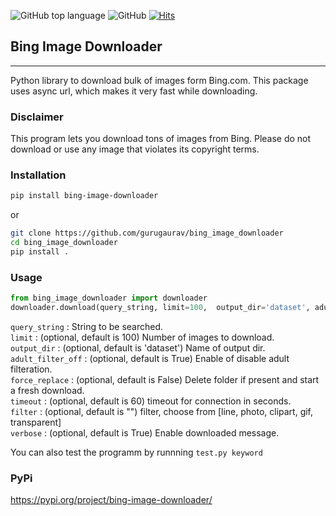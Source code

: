 ![GitHub top language](https://img.shields.io/github/languages/top/gurugaurav/bing_image_downloader)
![GitHub](https://img.shields.io/github/license/gurugaurav/bing_image_downloader)
[![Hits](https://hits.seeyoufarm.com/api/count/incr/badge.svg?url=https%3A%2F%2Fgithub.com%2Fgurugaurav%2Fbing_image_downloader&count_bg=%2379C83D&title_bg=%23555555&icon=&icon_color=%23E7E7E7&title=hits&edge_flat=false)](https://hits.seeyoufarm.com)
## Bing Image Downloader
<hr>

Python library to download bulk of images form Bing.com.
This package uses async url, which makes it very fast while downloading.<br/>


### Disclaimer<br />

This program lets you download tons of images from Bing.
Please do not download or use any image that violates its copyright terms. 

### Installation <br />
```sh
pip install bing-image-downloader
```

or 
```bash
git clone https://github.com/gurugaurav/bing_image_downloader
cd bing_image_downloader
pip install .
```



### Usage <br />
```python
from bing_image_downloader import downloader
downloader.download(query_string, limit=100,  output_dir='dataset', adult_filter_off=True, force_replace=False, timeout=60, verbose=True)
```

`query_string` : String to be searched.<br />
`limit` : (optional, default is 100) Number of images to download.<br />
`output_dir` : (optional, default is 'dataset') Name of output dir.<br />
`adult_filter_off` : (optional, default is True) Enable of disable adult filteration.<br />
`force_replace` : (optional, default is False) Delete folder if present and start a fresh download.<br />
`timeout` : (optional, default is 60) timeout for connection in seconds.<br />
`filter` : (optional, default is "") filter, choose from [line, photo, clipart, gif, transparent]<br />
`verbose` : (optional, default is True) Enable downloaded message.<br />


You can also test the programm by runnning `test.py keyword`


### PyPi <br />
https://pypi.org/project/bing-image-downloader/




</br>



